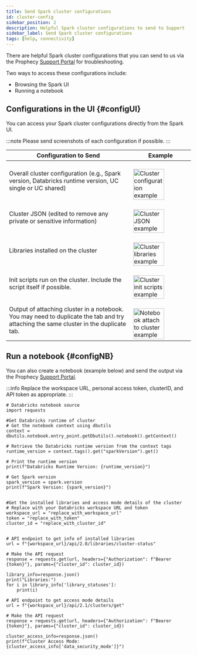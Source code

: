 ```yaml
---
title: Send Spark cluster configurations
id: cluster-config
sidebar_position: 2
description: Helpful Spark cluster configurations to send to Support
sidebar_label: Send Spark cluster configurations
tags: [help, connectivity]
---
```


There are helpful Spark cluster configurations that you can send to us via the Prophecy [Support Portal](https://prophecy.zendesk.com/) for troubleshooting.

Two ways to access these configurations include:

- Browsing the Spark UI
- Running a notebook

## Configurations in the UI {#configUI}

You can access your Spark cluster configurations directly from the Spark UI.

:::note
Please send screenshots of each configuration if possible.
:::

<table>
  <thead>
    <tr>
      <th>Configuration to Send</th>
      <th>Example</th>
    </tr>
  </thead>
  <tbody>
    <tr>
      <td>Overall cluster configuration (e.g., Spark version, Databricks runtime version, UC single or UC shared)</td>
      <td>
        <br />
        <img
          src={require("./../img/cluster_1.png").default}
          alt="Cluster configuration example"
          width="75%"
        />
        <br />
      </td>
    </tr>
    <tr>
      <td>Cluster JSON (edited to remove any private or sensitive information)</td>
      <td>
        <br />
        <img
          src={require("./../img/cluster_2.png").default}
          alt="Cluster JSON example"
          width="75%"
        />
        <br />
      </td>
    </tr>
    <tr>
      <td>Libraries installed on the cluster</td>
      <td>
        <br />
        <img
          src={require("./../img/cluster_3.png").default}
          alt="Cluster libraries example"
          width="75%"
        />
        <br />
      </td>
    </tr>
    <tr>
      <td>Init scripts run on the cluster. Include the script itself if possible.</td>
      <td>
        <br />
        <img
          src={require("./../img/cluster_4.png").default}
          alt="Cluster init scripts example"
          width="75%"
        />
        <br />
      </td>
    </tr>
    <tr>
      <td>Output of attaching cluster in a notebook. You may need to duplicate the tab and try attaching the same cluster in the duplicate tab.</td>
      <td>
        <br />
        <img
          src={require("./../img/cluster_5.png").default}
          alt="Notebook attach to cluster example"
          width="75%"
        />
        <br />
      </td>
    </tr>
  </tbody>
</table>

## Run a notebook {#configNB}

You can also create a notebook (example below) and send the output via the Prophecy [Support Portal](https://prophecy.zendesk.com/).

:::info
Replace the workspace URL, personal access token, clusterID, and API token as appropriate.
:::

```
# Databricks notebook source
import requests

#Get Databricks runtime of cluster
# Get the notebook context using dbutils
context = dbutils.notebook.entry_point.getDbutils().notebook().getContext()

# Retrieve the Databricks runtime version from the context tags
runtime_version = context.tags().get("sparkVersion").get()

# Print the runtime version
print(f"Databricks Runtime Version: {runtime_version}")

# Get Spark version
spark_version = spark.version
print(f"Spark Version: {spark_version}")


#Get the installed libraries and access mode details of the cluster
# Replace with your Databricks workspace URL and token
workspace_url = "replace_with_workspace_url"
token = "replace_with_token"
cluster_id = "replace_with_cluster_id"


# API endpoint to get info of installed libraries
url = f"{workspace_url}/api/2.0/libraries/cluster-status"

# Make the API request
response = requests.get(url, headers={"Authorization": f"Bearer {token}"}, params={"cluster_id": cluster_id})

library_info=response.json()
print("Libraries:")
for i in library_info['library_statuses']:
    print(i)

# API endpoint to get access mode details
url = f"{workspace_url}/api/2.1/clusters/get"

# Make the API request
response = requests.get(url, headers={"Authorization": f"Bearer {token}"}, params={"cluster_id": cluster_id})

cluster_access_info=response.json()
print(f"Cluster Access Mode: {cluster_access_info['data_security_mode']}")
```

